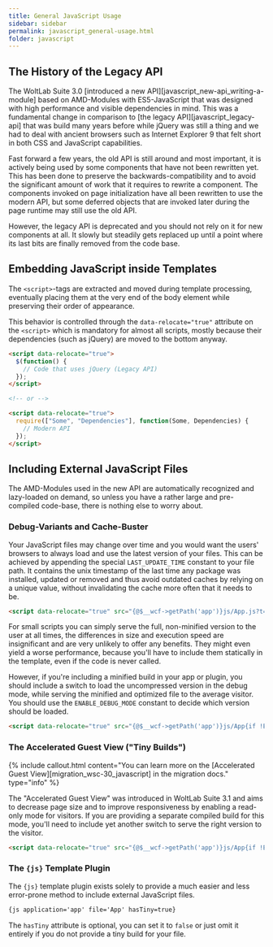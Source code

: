 ```yaml
---
title: General JavaScript Usage
sidebar: sidebar
permalink: javascript_general-usage.html
folder: javascript
---
```


## The History of the Legacy API

The WoltLab Suite 3.0 [introduced a new API][javascript_new-api_writing-a-module] based on AMD-Modules
with ES5-JavaScript that was designed with high performance and visible dependencies
in mind. This was a fundamental change in comparison to [the legacy API][javascript_legacy-api]
that was build many years before while jQuery was still a thing and we had to deal
with ancient browsers such as Internet Explorer 9 that felt short in both CSS and
JavaScript capabilities.

Fast forward a few years, the old API is still around and most important, it is
actively being used by some components that have not been rewritten yet. This
has been done to preserve the backwards-compatibility and to avoid the
significant amount of work that it requires to rewrite a component. The components
invoked on page initialization have all been rewritten to use the modern API, but
some deferred objects that are invoked later during the page runtime may still
use the old API.

However, the legacy API is deprecated and you should not rely on it for new
components at all. It slowly but steadily gets replaced up until a point where its
last bits are finally removed from the code base.

## Embedding JavaScript inside Templates

The `<script>`-tags are extracted and moved during template processing, eventually
placing them at the very end of the body element while preserving their order of
appearance.

This behavior is controlled through the `data-relocate="true"` attribute on the `<script>`
which is mandatory for almost all scripts, mostly because their dependencies (such
as jQuery) are moved to the bottom anyway.

```html
<script data-relocate="true">
  $(function() {
    // Code that uses jQuery (Legacy API)
  });
</script>

<!-- or -->

<script data-relocate="true">
  require(["Some", "Dependencies"], function(Some, Dependencies) {
    // Modern API
  });
</script>
```

## Including External JavaScript Files

The AMD-Modules used in the new API are automatically recognized and lazy-loaded
on demand, so unless you have a rather large and pre-compiled code-base, there
is nothing else to worry about.

### Debug-Variants and Cache-Buster

Your JavaScript files may change over time and you would want the users' browsers
to always load and use the latest version of your files. This can be achieved by
appending the special `LAST_UPDATE_TIME` constant to your file path. It contains
the unix timestamp of the last time any package was installed, updated or removed
and thus avoid outdated caches by relying on a unique value, without invalidating
the cache more often that it needs to be.

```html
<script data-relocate="true" src="{@$__wcf->getPath('app')}js/App.js?t={@LAST_UPDATE_TIME}"></script>
```

For small scripts you can simply serve the full, non-minified version to the user
at all times, the differences in size and execution speed are insignificant and
are very unlikely to offer any benefits. They might even yield a worse performance,
because you'll have to include them statically in the template, even if the code
is never called.

However, if you're including a minified build in your app or plugin, you should
include a switch to load the uncompressed version in the debug mode, while serving
the minified and optimized file to the average visitor. You should use the
`ENABLE_DEBUG_MODE` constant to decide which version should be loaded.

```html
<script data-relocate="true" src="{@$__wcf->getPath('app')}js/App{if !ENABLE_DEBUG_MODE}.min{/if}.js?t={@LAST_UPDATE_TIME}"></script>
```

### The Accelerated Guest View ("Tiny Builds")

{% include callout.html content="You can learn more on the [Accelerated Guest View][migration_wsc-30_javascript] in the migration docs." type="info" %}

The "Accelerated Guest View" was introduced in WoltLab Suite 3.1 and aims to
decrease page size and to improve responsiveness by enabling a read-only mode
for visitors. If you are providing a separate compiled build for this mode, you'll
need to include yet another switch to serve the right version to the visitor.

```html
<script data-relocate="true" src="{@$__wcf->getPath('app')}js/App{if !ENABLE_DEBUG_MODE}{if VISITOR_USE_TINY_BUILD}.tiny{/if}.min{/if}.js?t={@LAST_UPDATE_TIME}"></script>
```

### The `{js}` Template Plugin

The `{js}` template plugin exists solely to provide a much easier and less error-prone
method to include external JavaScript files.

```html
{js application='app' file='App' hasTiny=true}
```

The `hasTiny` attribute is optional, you can set it to `false` or just omit it
entirely if you do not provide a tiny build for your file.
